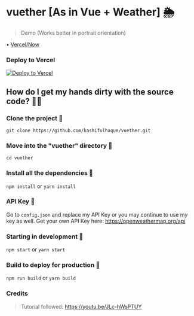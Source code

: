 # vuether [As in Vue + Weather] 🌦

> Demo (Works better in portrait orientation)

• [Vercel/Now](https://vuether.now.sh)

### Deploy to Vercel
[![Deploy to Vercel](https://vercel.com/button)](https://vercel.com/import/project?template=https://github.com/kashifulhaque/vuether)

## How do I get my hands dirty with the source code? 👨‍💻
### Clone the project 👥
`git clone https://github.com/kashifulhaque/vuether.git`

### Move into the "vuether" directory 📂
`cd vuether`

### Install all the dependencies 📃
`npm install`
or
`yarn install`

### API Key 🔑
Go to ```config.json``` and replace my API Key or you may continue to use my key as well. Get your own API Key here: https://openweathermap.org/api

### Starting in development 🤖
`npm start`
or
`yarn start`

### Build to deploy for production 🚀
`npm run build`
or
`yarn build`

### Credits
> Tutorial followed: https://youtu.be/JLc-hWsPTUY
